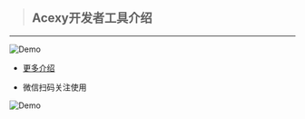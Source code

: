 > ## Acexy开发者工具介绍
---
![Demo](https://github.com/thankjava/acexy-wechat-plugins/raw/master/doc/imgs/wechat.gif)

- [更多介绍](https://www.thankjava.com/opensource/4f31c5b528da459eabac56f192fe6adb)

- 微信扫码关注使用

![Demo](https://github.com/thankjava/acexy-wechat-plugins/raw/master/doc/imgs/acexy.png)
